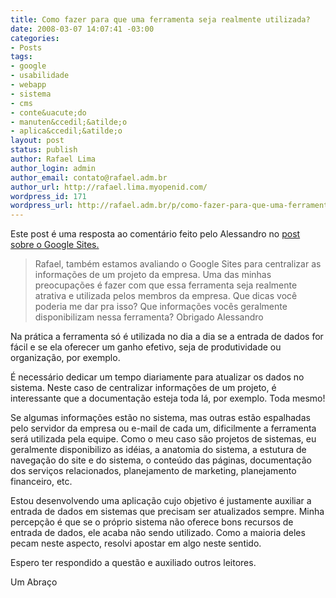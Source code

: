 ```yaml
---
title: Como fazer para que uma ferramenta seja realmente utilizada?
date: 2008-03-07 14:07:41 -03:00
categories:
- Posts
tags:
- google
- usabilidade
- webapp
- sistema
- cms
- conte&uacute;do
- manuten&ccedil;&atilde;o
- aplica&ccedil;&atilde;o
layout: post
status: publish
author: Rafael Lima
author_login: admin
author_email: contato@rafael.adm.br
author_url: http://rafael.lima.myopenid.com/
wordpress_id: 171
wordpress_url: http://rafael.adm.br/p/como-fazer-para-que-uma-ferramenta-seja-realmente-utilizada/
---
```


Este post &eacute; uma resposta ao coment&aacute;rio feito pelo Alessandro no <a href="http://rafael.adm.br/p/google-sites/">post sobre o Google Sites.</a>
<blockquote>Rafael, tamb&eacute;m estamos avaliando o Google Sites para centralizar as informa&ccedil;&otilde;es de um projeto da empresa.
Uma das minhas preocupa&ccedil;&otilde;es &eacute; fazer com que essa ferramenta seja realmente atrativa e utilizada pelos membros da empresa.
Que dicas voc&ecirc; poderia me dar pra isso? Que informa&ccedil;&otilde;es voc&ecirc;s geralmente disponibilizam nessa ferramenta?
Obrigado
Alessandro</blockquote>
Na pr&aacute;tica a ferramenta s&oacute; &eacute; utilizada no dia a dia se a entrada de dados for f&aacute;cil e se ela oferecer um ganho efetivo, seja de produtividade ou organiza&ccedil;&atilde;o, por exemplo.

&Eacute; necess&aacute;rio dedicar um tempo diariamente para atualizar os dados no sistema. Neste caso de centralizar informa&ccedil;&otilde;es de um projeto, &eacute; interessante que a documenta&ccedil;&atilde;o esteja toda l&aacute;, por exemplo. Toda mesmo!

Se algumas informa&ccedil;&otilde;es est&atilde;o no sistema, mas outras est&atilde;o espalhadas pelo servidor da empresa ou e-mail de cada um, dificilmente a ferramenta ser&aacute; utilizada pela equipe.
Como o meu caso s&atilde;o projetos de sistemas, eu geralmente disponibilizo as id&eacute;ias, a anatomia do sistema, a estutura de navega&ccedil;&atilde;o do site e do sistema, o conte&uacute;do das p&aacute;ginas, documenta&ccedil;&atilde;o dos servi&ccedil;os relacionados, planejamento de marketing, planejamento financeiro, etc.

Estou desenvolvendo uma aplica&ccedil;&atilde;o cujo objetivo &eacute; justamente auxiliar a entrada de dados em sistemas que precisam ser atualizados sempre. Minha percep&ccedil;&atilde;o &eacute; que se o pr&oacute;prio sistema n&atilde;o oferece bons recursos de entrada de dados, ele acaba n&atilde;o sendo utilizado. Como a maioria deles pecam neste aspecto, resolvi apostar em algo neste sentido.

Espero ter respondido a quest&atilde;o e auxiliado outros leitores.

Um Abra&ccedil;o
